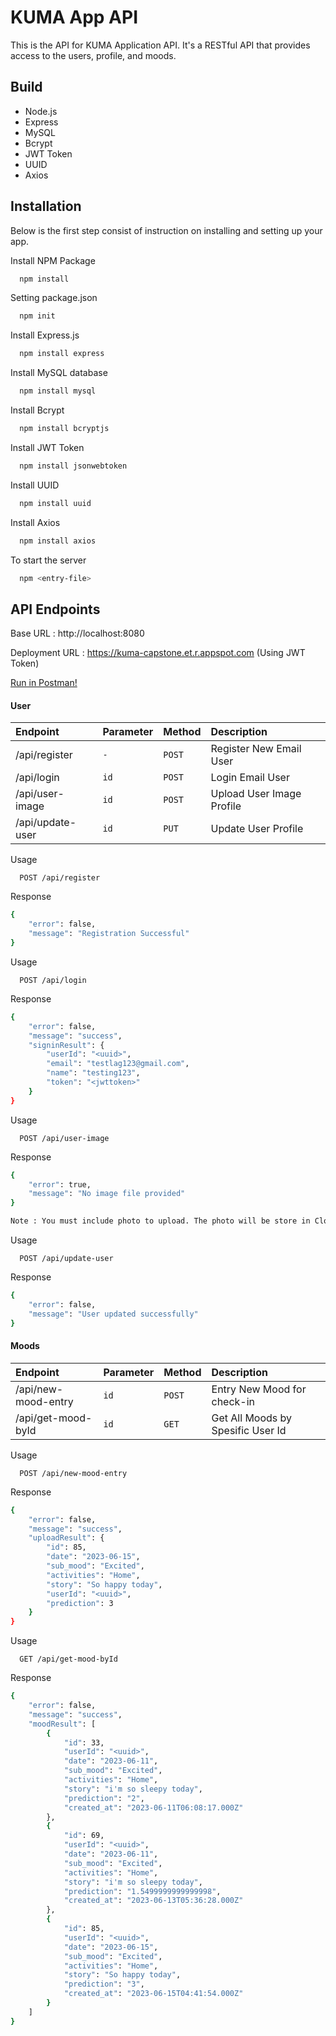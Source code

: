 # KUMA App API
This is the API for KUMA Application API. It's a RESTful API that provides access to the users, profile, and moods.

## Build
- Node.js
- Express
- MySQL
- Bcrypt
- JWT Token
- UUID
- Axios

## Installation

Below is the first step consist of instruction on installing and setting up your app.

Install NPM Package
```bash
  npm install 
```
Setting package.json
```bash
  npm init
```
Install Express.js 
```bash
  npm install express
```
Install MySQL database
```bash
  npm install mysql
```
Install Bcrypt
```bash
  npm install bcryptjs
```
Install JWT Token
```bash
  npm install jsonwebtoken
```
Install UUID
```bash
  npm install uuid
```
Install Axios
```bash
  npm install axios
```
To start the server
```bash
  npm <entry-file>
```


## API Endpoints

Base URL : http://localhost:8080

Deployment URL : https://kuma-capstone.et.r.appspot.com (Using JWT Token)

[Run in Postman!](https://www.postman.com/altimetry-geoscientist-69553498/workspace/kuma-capstone/collection/26515902-72094dbb-37ca-484b-a6d9-a9167232659f)

#### User 

| Endpoint | Parameter | Method    | Description                |
| :--------|:-------- | :------- | :------------------------- |
| /api/register |`-` | `POST` | Register New Email User |
| /api/login|`id`| `POST` | Login Email User  |
| /api/user-image|`id`      | `POST` | Upload User Image Profile |
| /api/update-user|`id`| `PUT` | Update User Profile |

Usage
```http
  POST /api/register
```
Response
```bash
{
    "error": false,
    "message": "Registration Successful"
}
```
Usage
```http
  POST /api/login
```
Response
```bash
{
    "error": false,
    "message": "success",
    "signinResult": {
        "userId": "<uuid>",
        "email": "testlag123@gmail.com",
        "name": "testing123",
        "token": "<jwttoken>"
    }
}
```
Usage
```http
  POST /api/user-image
```
Response
```bash
{
    "error": true,
    "message": "No image file provided"
} 

Note : You must include photo to upload. The photo will be store in Cloud Storage Bucket
```
Usage
```http
  POST /api/update-user
```
Response
```bash
{
    "error": false,
    "message": "User updated successfully"
}
```


#### Moods
| Endpoint | Parameter | Method    | Description                |
| :--------|:-------- | :------- | :------------------------- |
| /api/new-mood-entry |`id` | `POST` | Entry New Mood for check-in|
| /api/get-mood-byId |`id`| `GET` | Get All Moods by Spesific User Id |

Usage
```http
  POST /api/new-mood-entry
```
Response
```bash
{
    "error": false,
    "message": "success",
    "uploadResult": {
        "id": 85,
        "date": "2023-06-15",
        "sub_mood": "Excited",
        "activities": "Home",
        "story": "So happy today",
        "userId": "<uuid>",
        "prediction": 3
    }
}
```
Usage
```http
  GET /api/get-mood-byId
```
Response
```bash
{
    "error": false,
    "message": "success",
    "moodResult": [
        {
            "id": 33,
            "userId": "<uuid>",
            "date": "2023-06-11",
            "sub_mood": "Excited",
            "activities": "Home",
            "story": "i'm so sleepy today",
            "prediction": "2",
            "created_at": "2023-06-11T06:08:17.000Z"
        },
        {
            "id": 69,
            "userId": "<uuid>",
            "date": "2023-06-11",
            "sub_mood": "Excited",
            "activities": "Home",
            "story": "i'm so sleepy today",
            "prediction": "1.5499999999999998",
            "created_at": "2023-06-13T05:36:28.000Z"
        },
        {
            "id": 85,
            "userId": "<uuid>",
            "date": "2023-06-15",
            "sub_mood": "Excited",
            "activities": "Home",
            "story": "So happy today",
            "prediction": "3",
            "created_at": "2023-06-15T04:41:54.000Z"
        }
    ]
}
```
